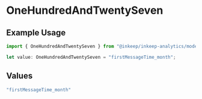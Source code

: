 # OneHundredAndTwentySeven

## Example Usage

```typescript
import { OneHundredAndTwentySeven } from "@inkeep/inkeep-analytics/models/operations";

let value: OneHundredAndTwentySeven = "firstMessageTime_month";
```

## Values

```typescript
"firstMessageTime_month"
```